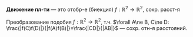 **Движение пл-ти** — это отобр-е (биекция) $f: \mathbb{R}^{2}\to \mathbb{R}^{2}$, сохр. расст-я

Преобразование подобия $f:\mathbb{R}^{2}\to \mathbb{R}^{2}$, т.ч. $\forall A\ne B, C\ne D: \frac{|f(C)f(D)|}{|f(A)f(B)|}=\frac{|CD|}{|AB|}$ — сохр. отн-я расстояний.